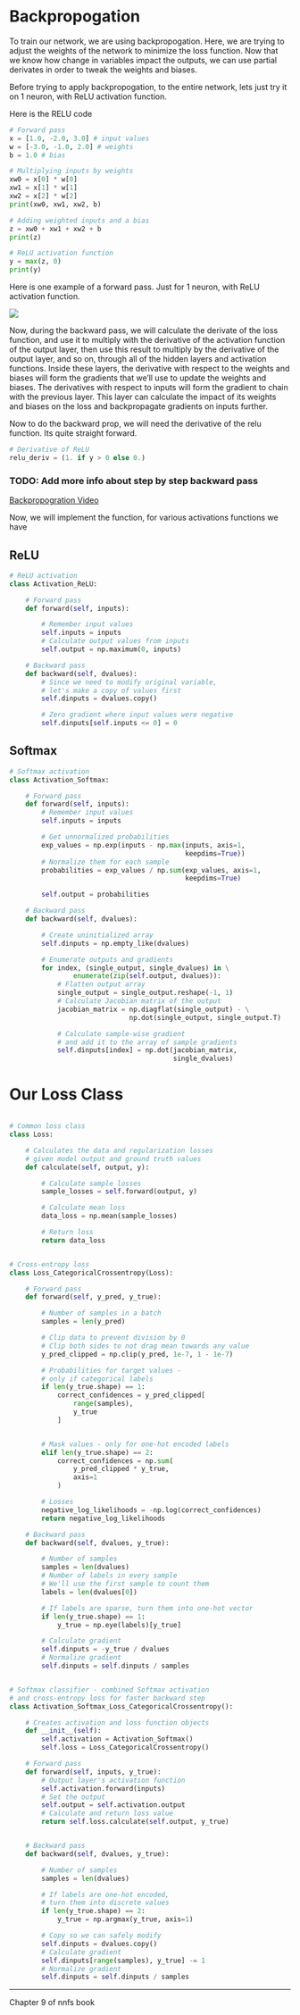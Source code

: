 # Backpropogation

To train our network, we are using backpropogation. Here, we are trying to adjust the weights of the network to minimize the loss function. Now that we know how change in variables impact the outputs, we can use partial derivates in order to tweak the weights and biases.

Before trying to apply backpropogation, to the entire network, lets just try it on 1 neuron, with ReLU activation function.

Here is the RELU code

```Python
# Forward pass
x = [1.0, -2.0, 3.0] # input values
w = [-3.0, -1.0, 2.0] # weights
b = 1.0 # bias

# Multiplying inputs by weights
xw0 = x[0] * w[0]
xw1 = x[1] * w[1]
xw2 = x[2] * w[2]
print(xw0, xw1, xw2, b)

# Adding weighted inputs and a bias
z = xw0 + xw1 + xw2 + b
print(z)

# ReLU activation function
y = max(z, 0)
print(y)
```

Here is one example of a forward pass. Just for 1 neuron, with ReLU activation function.

![](assets/relu_fp.png)


Now, during the backward pass, we will calculate the derivate of the loss function, and use it to multiply with the derivative of the activation function of the output layer, then use this result to multiply by the derivative of the output layer, and so on, through all of the hidden layers and activation functions. Inside these layers, the derivative with respect to the weights and biases will form the gradients that we’ll use to update the weights and biases. The derivatives with respect to inputs will form the gradient to chain with the previous layer. This layer can calculate the impact of its weights and biases on the loss and backpropagate gradients on inputs further.

Now to do the backward prop, we will need the derivative of the relu function. Its quite straight forward.  

```Python
# Derivative of ReLU
relu_deriv = (1. if y > 0 else 0.)
```

### TODO: Add more info about step by step backward pass

[Backpropogration Video](https://nnfs.io/pro/)

Now, we will implement the function, for various activations functions we have

## ReLU

```Python
# ReLU activation
class Activation_ReLU:

    # Forward pass
    def forward(self, inputs):

        # Remember input values
        self.inputs = inputs
        # Calculate output values from inputs
        self.output = np.maximum(0, inputs)

    # Backward pass
    def backward(self, dvalues):
        # Since we need to modify original variable,
        # let's make a copy of values first
        self.dinputs = dvalues.copy()

        # Zero gradient where input values were negative
        self.dinputs[self.inputs <= 0] = 0

```


## Softmax

```Python
# Softmax activation
class Activation_Softmax:

    # Forward pass
    def forward(self, inputs):
        # Remember input values
        self.inputs = inputs

        # Get unnormalized probabilities
        exp_values = np.exp(inputs - np.max(inputs, axis=1,
                                            keepdims=True))
        # Normalize them for each sample
        probabilities = exp_values / np.sum(exp_values, axis=1,
                                            keepdims=True)

        self.output = probabilities

    # Backward pass
    def backward(self, dvalues):

        # Create uninitialized array
        self.dinputs = np.empty_like(dvalues)

        # Enumerate outputs and gradients
        for index, (single_output, single_dvalues) in \
                enumerate(zip(self.output, dvalues)):
            # Flatten output array
            single_output = single_output.reshape(-1, 1)
            # Calculate Jacobian matrix of the output
            jacobian_matrix = np.diagflat(single_output) - \
                              np.dot(single_output, single_output.T)

            # Calculate sample-wise gradient
            # and add it to the array of sample gradients
            self.dinputs[index] = np.dot(jacobian_matrix,
                                         single_dvalues)
```

# Our Loss Class

```Python

# Common loss class
class Loss:

    # Calculates the data and regularization losses
    # given model output and ground truth values
    def calculate(self, output, y):

        # Calculate sample losses
        sample_losses = self.forward(output, y)

        # Calculate mean loss
        data_loss = np.mean(sample_losses)

        # Return loss
        return data_loss


# Cross-entropy loss
class Loss_CategoricalCrossentropy(Loss):

    # Forward pass
    def forward(self, y_pred, y_true):

        # Number of samples in a batch
        samples = len(y_pred)

        # Clip data to prevent division by 0
        # Clip both sides to not drag mean towards any value
        y_pred_clipped = np.clip(y_pred, 1e-7, 1 - 1e-7)

        # Probabilities for target values -
        # only if categorical labels
        if len(y_true.shape) == 1:
            correct_confidences = y_pred_clipped[
                range(samples),
                y_true
            ]


        # Mask values - only for one-hot encoded labels
        elif len(y_true.shape) == 2:
            correct_confidences = np.sum(
                y_pred_clipped * y_true,
                axis=1
            )

        # Losses
        negative_log_likelihoods = -np.log(correct_confidences)
        return negative_log_likelihoods

    # Backward pass
    def backward(self, dvalues, y_true):

        # Number of samples
        samples = len(dvalues)
        # Number of labels in every sample
        # We'll use the first sample to count them
        labels = len(dvalues[0])

        # If labels are sparse, turn them into one-hot vector
        if len(y_true.shape) == 1:
            y_true = np.eye(labels)[y_true]

        # Calculate gradient
        self.dinputs = -y_true / dvalues
        # Normalize gradient
        self.dinputs = self.dinputs / samples


# Softmax classifier - combined Softmax activation
# and cross-entropy loss for faster backward step
class Activation_Softmax_Loss_CategoricalCrossentropy():

    # Creates activation and loss function objects
    def __init__(self):
        self.activation = Activation_Softmax()
        self.loss = Loss_CategoricalCrossentropy()

    # Forward pass
    def forward(self, inputs, y_true):
        # Output layer's activation function
        self.activation.forward(inputs)
        # Set the output
        self.output = self.activation.output
        # Calculate and return loss value
        return self.loss.calculate(self.output, y_true)


    # Backward pass
    def backward(self, dvalues, y_true):

        # Number of samples
        samples = len(dvalues)

        # If labels are one-hot encoded,
        # turn them into discrete values
        if len(y_true.shape) == 2:
            y_true = np.argmax(y_true, axis=1)

        # Copy so we can safely modify
        self.dinputs = dvalues.copy()
        # Calculate gradient
        self.dinputs[range(samples), y_true] -= 1
        # Normalize gradient
        self.dinputs = self.dinputs / samples

```


---

Chapter 9 of nnfs book
